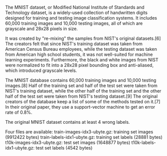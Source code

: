 The MNIST dataset, or Modified National Institute of Standards and Technology dataset, is a widely-used collection of handwritten digits designed for training and testing image classification systems. It includes 60,000 training images and 10,000 testing images, all of which are grayscale and 28x28 pixels in size.

 It was created by "re-mixing" the samples from NIST's original datasets.[6] The creators felt that since NIST's training dataset was taken from American Census Bureau employees, while the testing dataset was taken from American high school students, it was not well-suited for machine learning experiments. Furthermore, the black and white images from NIST were normalized to fit into a 28x28 pixel bounding box and anti-aliased, which introduced grayscale levels.
 
The MNIST database contains 60,000 training images and 10,000 testing images.[8] Half of the training set and half of the test set were taken from NIST's training dataset, while the other half of the training set and the other half of the test set were taken from NIST's testing dataset.[9] The original creators of the database keep a list of some of the methods tested on it.[7] In their original paper, they use a support-vector machine to get an error rate of 0.8%.

The original MNIST dataset contains at least 4 wrong labels.

Four files are available:
train-images-idx3-ubyte.gz: training set images (9912422 bytes)
train-labels-idx1-ubyte.gz: training set labels (28881 bytes)
t10k-images-idx3-ubyte.gz: test set images (1648877 bytes)
t10k-labels-idx1-ubyte.gz: test set labels (4542 bytes)
